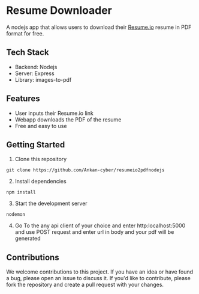 # Resume Downloader

A nodejs app  that allows users to download their [Resume.io](https://resume.io/) resume in PDF format for free.

## Tech Stack

- Backend: Nodejs
- Server: Express
- Library: images-to-pdf

## Features

- User inputs their Resume.io link
- Webapp downloads the PDF of the resume
- Free and easy to use

## Getting Started

1. Clone this repository

```
git clone https://github.com/Ankan-cyber/resumeio2pdfnodejs
```

2. Install dependencies

```
npm install
```

3. Start the development server

```
nodemon
```
4. Go To the any api client of your choice and enter http:localhost:5000 and use POST request and enter url in body and your pdf will be generated


## Contributions

We welcome contributions to this project. If you have an idea or have found a bug, please open an issue to discuss it. If you'd like to contribute, please fork the repository and create a pull request with your changes.

